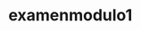 # examenmodulo1

<!--
**preciosa1990/examenmodulo1** is a ✨ _special_ ✨ repository because its `README.md` (this file) appears on your GitHub profile.


examenmodulo1 HTML 5 con GITHUB PAGES
